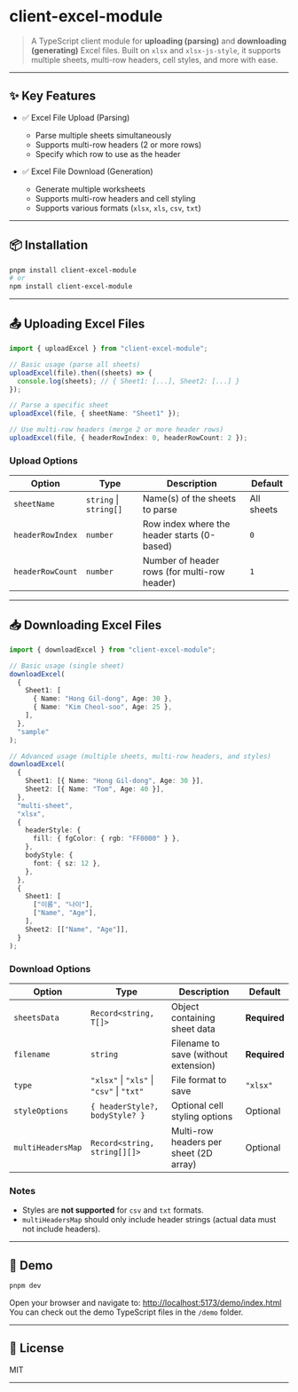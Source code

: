 # client-excel-module

> A TypeScript client module for **uploading (parsing)** and **downloading (generating)** Excel files.
> Built on `xlsx` and `xlsx-js-style`, it supports multiple sheets, multi-row headers, cell styles, and more with ease.

---

## ✨ Key Features

- ✅ Excel File Upload (Parsing)

  - Parse multiple sheets simultaneously
  - Supports multi-row headers (2 or more rows)
  - Specify which row to use as the header

- ✅ Excel File Download (Generation)

  - Generate multiple worksheets
  - Supports multi-row headers and cell styling
  - Supports various formats (`xlsx`, `xls`, `csv`, `txt`)

---

## 📦 Installation

```bash
pnpm install client-excel-module
# or
npm install client-excel-module
```

---

## 📤 Uploading Excel Files

```ts
import { uploadExcel } from "client-excel-module";

// Basic usage (parse all sheets)
uploadExcel(file).then((sheets) => {
  console.log(sheets); // { Sheet1: [...], Sheet2: [...] }
});

// Parse a specific sheet
uploadExcel(file, { sheetName: "Sheet1" });

// Use multi-row headers (merge 2 or more header rows)
uploadExcel(file, { headerRowIndex: 0, headerRowCount: 2 });
```

### Upload Options

| Option           | Type                   | Description                                  | Default    |
| ---------------- | ---------------------- | -------------------------------------------- | ---------- |
| `sheetName`      | `string` \| `string[]` | Name(s) of the sheets to parse               | All sheets |
| `headerRowIndex` | `number`               | Row index where the header starts (0-based)  | `0`        |
| `headerRowCount` | `number`               | Number of header rows (for multi-row header) | `1`        |

---

## 📥 Downloading Excel Files

```ts
import { downloadExcel } from "client-excel-module";

// Basic usage (single sheet)
downloadExcel(
  {
    Sheet1: [
      { Name: "Hong Gil-dong", Age: 30 },
      { Name: "Kim Cheol-soo", Age: 25 },
    ],
  },
  "sample"
);

// Advanced usage (multiple sheets, multi-row headers, and styles)
downloadExcel(
  {
    Sheet1: [{ Name: "Hong Gil-dong", Age: 30 }],
    Sheet2: [{ Name: "Tom", Age: 40 }],
  },
  "multi-sheet",
  "xlsx",
  {
    headerStyle: {
      fill: { fgColor: { rgb: "FF0000" } },
    },
    bodyStyle: {
      font: { sz: 12 },
    },
  },
  {
    Sheet1: [
      ["이름", "나이"],
      ["Name", "Age"],
    ],
    Sheet2: [["Name", "Age"]],
  }
);
```

### Download Options

| Option            | Type                                      | Description                            | Default      |
| ----------------- | ----------------------------------------- | -------------------------------------- | ------------ |
| `sheetsData`      | `Record<string, T[]>`                     | Object containing sheet data           | **Required** |
| `filename`        | `string`                                  | Filename to save (without extension)   | **Required** |
| `type`            | `"xlsx"` \| `"xls"` \| `"csv"` \| `"txt"` | File format to save                    | `"xlsx"`     |
| `styleOptions`    | `{ headerStyle?, bodyStyle? }`            | Optional cell styling options          | Optional     |
| `multiHeadersMap` | `Record<string, string[][]>`              | Multi-row headers per sheet (2D array) | Optional     |

### Notes

- Styles are **not supported** for `csv` and `txt` formats.
- `multiHeadersMap` should only include header strings (actual data must not include headers).

---

## 🧪 Demo

```bash
pnpm dev
```

Open your browser and navigate to:
[http://localhost:5173/demo/index.html](http://localhost:5173/demo/index.html)
You can check out the demo TypeScript files in the `/demo` folder.

---

## 📄 License

MIT

---
